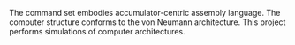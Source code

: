 The command set embodies accumulator-centric assembly language. The computer structure conforms to the von Neumann architecture. This project performs simulations of computer architectures.
